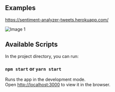 ## Examples

https://sentiment-analyzer-tweets.herokuapp.com/


![Image 1](https://i.imgur.com/96y2Se3.jpg)

## Available Scripts

In the project directory, you can run:

### `npm start` or ``yarn start``

Runs the app in the development mode.<br>
Open [http://localhost:3000](http://localhost:3000) to view it in the browser.




